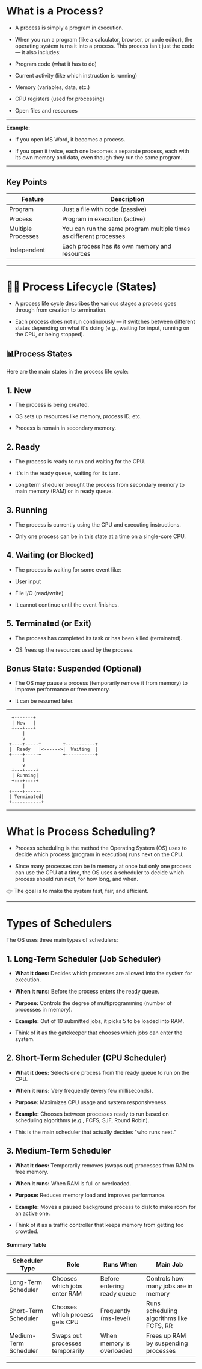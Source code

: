 # **What is a Process?**
- A process is simply a program in execution.
- When you run a program (like a calculator, browser, or code editor), the operating system turns it into a process. This process isn't just the code — it also includes:

- Program code (what it has to do)

-  Current activity (like which instruction is running)

-  Memory (variables, data, etc.)

-  CPU registers (used for processing)

- Open files and resources
---
**Example:**
- If you open MS Word, it becomes a process.

- If you open it twice, each one becomes a separate process, each with its own memory and data, even though they run the same program.
  
---
## Key Points

| Feature            | Description                                                        |
| ------------------ | ------------------------------------------------------------------ |
| Program            | Just a file with code (passive)                                    |
| Process            | Program in execution (active)                                      |
| Multiple Processes | You can run the same program multiple times as different processes |
| Independent        | Each process has its own memory and resources                      |

---
# 🚶‍♂️ **Process Lifecycle (States)**

- A process life cycle describes the various stages a process goes through from creation to termination.

- Each process does not run continuously — it switches between different states depending on what it's doing (e.g., waiting for input, running on the CPU, or being stopped).

## 📊**Process States**
Here are the main states in the process life cycle:

## **1. New**
-  The process is being created.

- OS sets up resources like memory, process ID, etc.
- Process is remain in secondary memory.

## **2. Ready**
- The process is ready to run and waiting for the CPU.

- It's in the ready queue, waiting for its turn.
- Long term sheduler brought the process from secondary memory to main memory (RAM) or in ready queue.

## **3. Running**
- The process is currently using the CPU and executing instructions.

- Only one process can be in this state at a time on a single-core CPU.

## **4. Waiting (or Blocked)**
- The process is waiting for some event like:

- User input

- File I/O (read/write)

- It cannot continue until the event finishes.

## **5. Terminated (or Exit)**
- The process has completed its task or has been killed (terminated).

- OS frees up the resources used by the process.

## **Bonus State: Suspended (Optional)**
- The OS may pause a process (temporarily remove it from memory) to improve performance or free memory.

- It can be resumed later.

---
      +-------+ 
      | New   |
      +---+---+
          |
          v
     +----+-----+        +-----------+
     |  Ready   |<------>|  Waiting  |
     +----+-----+        +-----------+
          |
          v
      +---+----+
      | Running|
      +---+----+
          |
     +----+-----+
     | Terminated|
     +-----------+
---

# **What is Process Scheduling?**
- Process scheduling is the method the Operating System (OS) uses to decide which process (program in execution) runs next on the CPU.

- Since many processes can be in memory at once but only one process can use the CPU at a time, the OS uses a scheduler to decide which process should run next, for how long, and when.

👉 The goal is to make the system fast, fair, and efficient.

---

# **Types of Schedulers**
The OS uses three main types of schedulers:

## **1. Long-Term Scheduler (Job Scheduler)**
 - **What it does:** Decides which processes are allowed into the system for execution.

 - **When it runs:** Before the process enters the ready queue.

 - **Purpose:** Controls the degree of multiprogramming (number of processes in memory).
 - **Example:** Out of 10 submitted jobs, it picks 5 to be loaded into RAM.
 -  Think of it as the gatekeeper that chooses which jobs can enter the system.

## **2. Short-Term Scheduler (CPU Scheduler)**
 - **What it does:** Selects one process from the ready queue to run on the CPU.

 - **When it runs:** Very frequently (every few milliseconds).

 - **Purpose:** Maximizes CPU usage and system responsiveness.

 - **Example:** Chooses between processes ready to run based on scheduling algorithms (e.g., FCFS, SJF, Round Robin).
 - This is the main scheduler that actually decides "who runs next."

## **3. Medium-Term Scheduler**
- **What it does:** Temporarily removes (swaps out) processes from RAM to free memory.

- **When it runs:** When RAM is full or overloaded.

- **Purpose:** Reduces memory load and improves performance.

- **Example:** Moves a paused background process to disk to make room for an active one.
- Think of it as a traffic controller that keeps memory from getting too crowded.

#### Summary Table

| Scheduler Type        | Role                            | Runs When                   | Main Job                                 |
| --------------------- | ------------------------------- | --------------------------- | ---------------------------------------- |
| Long-Term Scheduler   | Chooses which jobs enter RAM    | Before entering ready queue | Controls how many jobs are in memory     |
| Short-Term Scheduler  | Chooses which process gets CPU  | Frequently (ms-level)       | Runs scheduling algorithms like FCFS, RR |
| Medium-Term Scheduler | Swaps out processes temporarily | When memory is overloaded   | Frees up RAM by suspending processes     |

---

